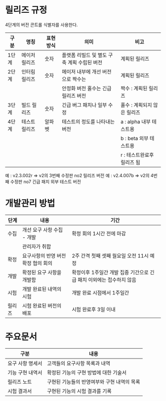 릴리즈 규정
==========================
4단계의 버전 콘트롤 식별자를 사용한다.

| 구분  | 명칭          | 표현방식 | 의미                                        | 비고                        |
|-------|---------------|----------|---------------------------------------------|-----------------------------|
| 1단계 | 메이저 릴리즈 | 숫자     | 플랫폼 리빌드 및 별도 구축 계획 수립된 버전 | 계획된 릴리즈               |
| 2단계 | 인터림 릴리즈 | 숫자     | 메이저 내부에 개선 버전으로 짝수는          | 계획된 릴리즈               |
|       |               |          | 안정화 버전 홀수는 긴급 릴리즈 버전         | 짝수 : 계획된 릴리즈        |
| 3단계 | 빌드 릴리즈   | 숫자     | 긴급 버그 패치나 일부 수정                  | 홀수 : 계획되지 않은 릴리즈 |
| 4단계 | 테스트 릴리즈 | 알파벳   | 테스트의 정도를 나타내는 버전               | a : alpha 내부 테스트용     |
|       |               |          |                                             | b : beta 외부 테스트용      |
|       |               |          |                                             | r : 테스트완료후 릴리즈 됨  |

예 : v2.3.002r =>	v2의 3번째 수정판 no2 릴리즈 버전
예 : v2.4.007b =>	v2의 4번째 수정판 no7 긴급 패치 외부 테스트 버전

개발관리 방법
==========================
| 단계   |내용                                 | 기간                                                                 |
|--------|-------------------------------------|----------------------------------------------------------------------|
| 수집   | 개선 요구 사항 수집 - 개발          | 확정 회의 1시간 전에 마감                                            |
|        | 관리자가 취합                       |                                                                      |
| 확정   | 요구사항의 반영 버전 확정 협의 회의 | 2주 간격 첫째 셋째 월요일 오전 11시 예정                             |
| 개발   | 확정된 요구 사항을 개발함           | 확정이후 1주일간 개발 집중 기간으로 긴급 패치 이외에는 접수하지 않음 |
| 시험   | 개발 완료된 내역의 시험             | 개발 완료 시점에서 1주일간                                           |
| 릴리즈 | 시험 완료된 버전의 배포             | 시험 완료후 3일 이내                                                 |

주요문서
==========================
| 구분             | 내용                                       |
|------------------|---------------------------------------------|
| 요구 사항 명세서 | 고객들의 요구사항 목록과 내역               |
| 기능 구현 내역서 | 확정된 기능의 구현 방법에 대한 기술서       |
| 릴리즈 노트      | 구현된 기능들의 반영여부와 구현 내역의 목록 |
| 시험 결과서      | 구현된 기능의 시험 결과를 기록              |
